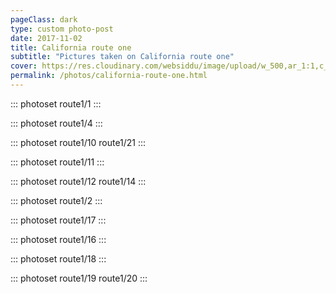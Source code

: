 ```yaml
---
pageClass: dark
type: custom photo-post
date: 2017-11-02
title: California route one
subtitle: "Pictures taken on California route one"
cover: https://res.cloudinary.com/websiddu/image/upload/w_500,ar_1:1,c_fill,g_auto/v1514865295/photos/route1/1.jpg
permalink: /photos/california-route-one.html
---
```


::: photoset route1/1
:::

::: photoset route1/4
:::

::: photoset route1/10 route1/21
:::

::: photoset route1/11
:::

::: photoset route1/12 route1/14
:::

::: photoset route1/2
:::

::: photoset route1/17
:::

::: photoset route1/16
:::

::: photoset route1/18
:::

::: photoset route1/19 route1/20
:::
